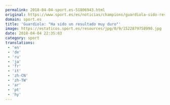 ```yaml
---
permalink: 2018-04-04-sport.es-51806943.html
original: https://www.sport.es/es/noticias/champions/guardiola-sido-resultado-muy-duro-6735527?utm_source=rss-noticias&utm_medium=feed&utm_campaign=champions
domain: sport.es
title: 'Guardiola: "Ha sido un resultado muy duro"'
image: https://estaticos.sport.es/resources/jpg/0/9/1522879758990.jpg
date: 2018-04-04 22:35:03
category: sport
translations: 
 - 'en'
 - 'de'
 - 'ru'
 - 'ja'
 - 'fr'
 - 'it'
 - 'zh-CN'
 - 'zh-TW'
 - 'ar'
 - 'pt'
 - 'hy'
---
```


